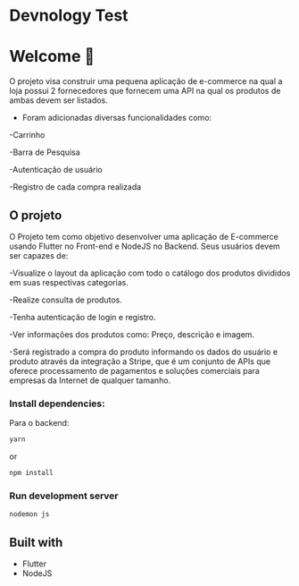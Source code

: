 # Devnology Test

##

# Welcome 👋

O projeto visa construir uma pequena aplicação de e-commerce na qual a loja possui 2 fornecedores que fornecem uma API na qual os produtos de ambas devem ser listados.

- Foram adicionadas diversas funcionalidades como:

-Carrinho

-Barra de Pesquisa

-Autenticação de usuário

-Registro de cada compra realizada

## O projeto

O Projeto tem como objetivo desenvolver uma aplicação de E-commerce usando Flutter no Front-end e NodeJS no Backend.
Seus usuários devem ser capazes de:

-Visualize o layout da aplicação com todo o catálogo dos produtos divididos em suas respectivas categorias.

-Realize consulta de produtos.

-Tenha autenticação de login e registro.

-Ver informações dos produtos como: Preço, descrição e imagem.

-Será registrado a compra do produto informando os dados do usuário e produto através da integração a Stripe, que é um conjunto de APIs que oferece processamento de pagamentos e soluções comerciais para empresas da Internet de qualquer tamanho.

### Install dependencies:

Para o backend:

```bash
yarn
```

or

```bash
npm install
```

### Run development server

```bash
nodemon js
```

## Built with

- Flutter
- NodeJS

